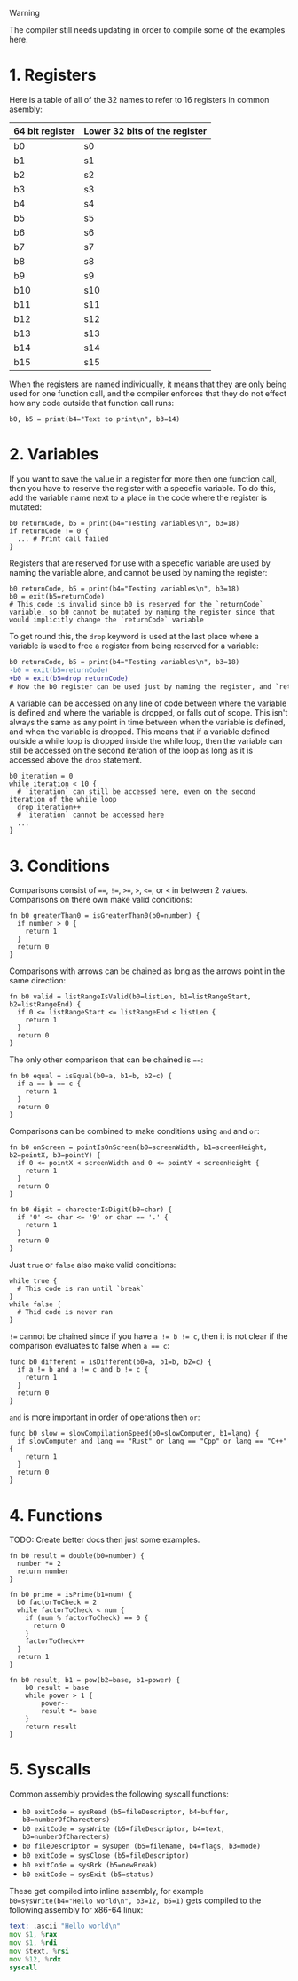 > [!WARNING]
> The compiler still needs updating in order to compile some of the examples here.

# 1. Registers

Here is a table of all of the 32 names to refer to 16 registers in common asembly:

| 64 bit register | Lower 32 bits of the register |
| --------------- | ----------------------------- |
| b0              | s0                            |
| b1              | s1                            |
| b2              | s2                            |
| b3              | s3                            |
| b4              | s4                            |
| b5              | s5                            |
| b6              | s6                            |
| b7              | s7                            |
| b8              | s8                            |
| b9              | s9                            |
| b10             | s10                           |
| b11             | s11                           |
| b12             | s12                           |
| b13             | s13                           |
| b14             | s14                           |
| b15             | s15                           |

When the registers are named individually, it means that they are only being used for one function call, and the compiler enforces that they do not effect how any code outside that function call runs:

```
b0, b5 = print(b4="Text to print\n", b3=14)
```

# 2. Variables

If you want to save the value in a register for more then one function call, then you have to reserve the register with a specefic variable. To do this, add the variable name next to a place in the code where the register is mutated:

```
b0 returnCode, b5 = print(b4="Testing variables\n", b3=18)
if returnCode != 0 {
  ... # Print call failed
}
```

Registers that are reserved for use with a specefic variable are used by naming the variable alone, and cannot be used by naming the register:

```
b0 returnCode, b5 = print(b4="Testing variables\n", b3=18)
b0 = exit(b5=returnCode)
# This code is invalid since b0 is reserved for the `returnCode` variable, so b0 cannot be mutated by naming the register since that would implicitly change the `returnCode` variable
```

To get round this, the `drop` keyword is used at the last place where a variable is used to free a register from being reserved for a variable:

```diff
b0 returnCode, b5 = print(b4="Testing variables\n", b3=18)
-b0 = exit(b5=returnCode)
+b0 = exit(b5=drop returnCode)
# Now the b0 register can be used just by naming the register, and `returnCode` is no longer a variable
```

A variable can be accessed on any line of code between where the variable is defined and where the variable is dropped, or falls out of scope. This isn't always the same as any point in time between when the variable is defined, and when the variable is dropped. This means that if a variable defined outside a while loop is dropped inside the while loop, then the variable can still be accessed on the second iteration of the loop as long as it is accessed above the `drop` statement.

```
b0 iteration = 0
while iteration < 10 {
  # `iteration` can still be accessed here, even on the second iteration of the while loop
  drop iteration++
  # `iteration` cannot be accessed here
  ...
}
```

# 3. Conditions

Comparisons consist of `==`, `!=`, `>=`, `>`, `<=`, or `<` in between 2 values. Comparisons on there own make valid conditions:

```
fn b0 greaterThan0 = isGreaterThan0(b0=number) {
  if number > 0 {
    return 1
  }
  return 0
}
```

Comparisons with arrows can be chained as long as the arrows point in the same direction:

```
fn b0 valid = listRangeIsValid(b0=listLen, b1=listRangeStart, b2=listRangeEnd) {
  if 0 <= listRangeStart <= listRangeEnd < listLen {
    return 1
  }
  return 0
}
```

The only other comparison that can be chained is `==`:

```
fn b0 equal = isEqual(b0=a, b1=b, b2=c) {
  if a == b == c {
    return 1
  }
  return 0
}
```

Comparisons can be combined to make conditions using `and` and `or`:

```
fn b0 onScreen = pointIsOnScreen(b0=screenWidth, b1=screenHeight, b2=pointX, b3=pointY) {
  if 0 <= pointX < screenWidth and 0 <= pointY < screenHeight {
    return 1
  }
  return 0
}

fn b0 digit = charecterIsDigit(b0=char) {
  if '0' <= char <= '9' or char == '.' {
    return 1
  }
  return 0
}
```

Just `true` or `false` also make valid conditions:

```
while true {
  # This code is ran until `break`
}
while false {
  # Thid code is never ran
}
```

`!=` cannot be chained since if you have `a != b != c`, then it is not clear if the comparison evaluates to false when `a == c`:

```
func b0 different = isDifferent(b0=a, b1=b, b2=c) {
  if a != b and a != c and b != c {
    return 1
  }
  return 0
}
```

`and` is more important in order of operations then `or`:

```
func b0 slow = slowCompilationSpeed(b0=slowComputer, b1=lang) {
  if slowComputer and lang == "Rust" or lang == "Cpp" or lang == "C++" {
    return 1
  }
  return 0
}
```

# 4. Functions

TODO: Create better docs then just some examples.

```
fn b0 result = double(b0=number) {
  number *= 2
  return number
}
```

```
fn b0 prime = isPrime(b1=num) {
  b0 factorToCheck = 2
  while factorToCheck < num {
    if (num % factorToCheck) == 0 {
      return 0
    }
    factorToCheck++
  }
  return 1
}
```

```
fn b0 result, b1 = pow(b2=base, b1=power) {
	b0 result = base
	while power > 1 {
		power--
		result *= base
	}
	return result
}
```

# 5. Syscalls

Common assembly provides the following syscall functions:

- `b0 exitCode = sysRead (b5=fileDescriptor, b4=buffer, b3=numberOfCharecters)`
- `b0 exitCode = sysWrite (b5=fileDescriptor, b4=text, b3=numberOfCharecters)`
- `b0 fileDescriptor = sysOpen (b5=fileName, b4=flags, b3=mode)`
- `b0 exitCode = sysClose (b5=fileDescriptor)`
- `b0 exitCode = sysBrk (b5=newBreak)`
- `b0 exitCode = sysExit (b5=status)`

These get compiled into inline assembly, for example `b0=sysWrite(b4="Hello world\n", b3=12, b5=1)` gets compiled to the following assembly for x86-64 linux:

```asm
text: .ascii "Hello world\n"
mov $1, %rax
mov $1, %rdi
mov $text, %rsi
mov %12, %rdx
syscall
```
